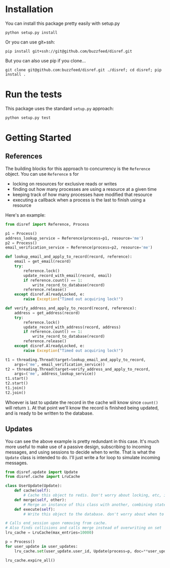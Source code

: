 # Installation

You can install this package pretty easily with setup.py

```
python setup.py install
```

Or you can use git+ssh:

```
pip install git+ssh://git@github.com/buzzfeed/disref.git 
```

But you can also use pip if you clone...

```
git clone git@github.com:buzzfeed/disref.git ./disref; cd disref; pip install .
```

# Run the tests

This package uses the standard `setup.py` approach:

```
python setup.py test
```

# Getting Started

## References

The building blocks for this approach to concurrency is the `Reference` object. You can use `Reference` s for 

* locking on resources for exclusive reads or writes
* finding out how many processes are using a resource at a given time
* keeping track of how many processes have modified that resource
* executing a callback when a process is the last to finish using a resource

Here's an example:

```python
from disref import Reference, Process

p1 = Process()
address_lookup_service = Reference(process=p1, resource='me')
p2 = Process()
email_verification_service = Reference(process=p2, resource='me')

def lookup_email_and_apply_to_record(record, reference):
    email = get_email(record)
    try:
        reference.lock()
        update_record_with_email(record, email)
        if reference.count() == 1:
            write_record_to_database(record)
        reference.release()
    except disref.AlreadyLocked, e:
        raise Exception("Timed out acquiring lock!")

def verify_address_and_apply_to_record(record, reference):
    address = get_address(record)
    try:
        reference.lock()
        update_record_with_address(record, address)
        if reference.count() == 1:
            write_record_to_database(record)
        reference.release()
    except disref.AlreadyLocked, e:
        raise Exception("Timed out acquiring lock!")

t1 = threading.Thread(target=lookup_email_and_apply_to_record,
    args=('me', email_verification_service))
t2 = threading.Thread(target=verify_address_and_apply_to_record,
    args=('me', address_lookup_service))
t1.start()
t2.start()
t1.join()
t2.join()
```

Whoever is last to update the record in the cache will know since `count()` will return `1`. At that point we'll know the record is finished being updated, and is ready to be written to the database. 

## Updates

You can see the above example is pretty redundant in this case. It's much more useful to make use of a passive design, subscribing to incoming messages, and using sessions to decide when to write. That is what the `Update` class is intended to do. I'll just write a for loop to simulate incoming messages.

```python
from disref.update import Update
from disref.cache import LruCache

class UserUpdate(Update):
    def cache(self):
        # Cache this object to redis. Don't worry about locking, etc, it's handled.
    def merge(self, other):
        # Merge an instance of this class with another, combining state.
    def execute(self):
        # Write this object to the database. don't worry about when to cache vs. execute, it's handled.

# Calls end_session upon removing from cache.
# Also finds collisions and calls merge instead of overwriting on set
lru_cache = LruCache(max_entries=10000) 

p = Process()
for user_update in user_updates:
    lru_cache.set(user_update.user_id, Update(process=p, doc=**user_update))

lru_cache.expire_all()
```
